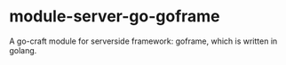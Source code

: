 # module-server-go-goframe
A go-craft module for serverside framework: goframe, which is written in golang.
